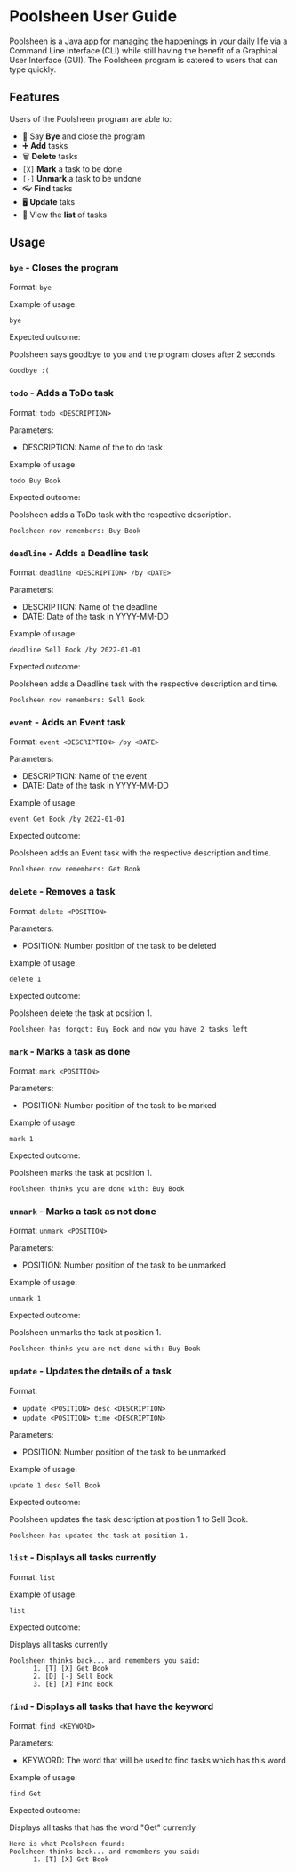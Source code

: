 # Poolsheen User Guide
Poolsheen is a Java app for managing the happenings in your daily life via a Command Line Interface (CLI) while still
having the benefit of a Graphical User Interface (GUI). The Poolsheen program is catered to users that
can type quickly.

## Features 
Users of the Poolsheen program are able to:
- 👋 Say **Bye** and close the program
- ➕ **Add** tasks  
- 🗑️ **Delete** tasks
- `[X]` **Mark** a task to be done 
- `[-]` **Unmark** a task to be undone 
- 👓 **Find** tasks 
- 🖥️ **Update** taks 
- 💼 View the **list** of tasks

## Usage

### `bye` - Closes the program

Format: `bye`

Example of usage: 

`bye`

Expected outcome:

Poolsheen says goodbye to you and the program closes after 2 seconds.

```
Goodbye :(
```

### `todo` - Adds a ToDo task

Format: `todo <DESCRIPTION>`

Parameters:
- DESCRIPTION: Name of the to do task

Example of usage:

`todo Buy Book`

Expected outcome:

Poolsheen adds a ToDo task with the respective description.

```
Poolsheen now remembers: Buy Book
```

### `deadline` - Adds a Deadline task

Format: `deadline <DESCRIPTION> /by <DATE>`

Parameters:
- DESCRIPTION: Name of the deadline
- DATE: Date of the task in YYYY-MM-DD

Example of usage:

`deadline Sell Book /by 2022-01-01`

Expected outcome:

Poolsheen adds a Deadline task with the respective description and time.

```
Poolsheen now remembers: Sell Book
```

### `event` - Adds an Event task
Format: `event <DESCRIPTION> /by <DATE>`

Parameters:
- DESCRIPTION: Name of the event
- DATE: Date of the task in YYYY-MM-DD

Example of usage:

`event Get Book /by 2022-01-01`

Expected outcome:

Poolsheen adds an Event task with the respective description and time.

```
Poolsheen now remembers: Get Book
```

### `delete` - Removes a task

Format: `delete <POSITION>`

Parameters:
- POSITION: Number position of the task to be deleted

Example of usage:

`delete 1`

Expected outcome:

Poolsheen delete the task at position 1.

```
Poolsheen has forgot: Buy Book and now you have 2 tasks left
```

### `mark` - Marks a task as done

Format: `mark <POSITION>`

Parameters:
- POSITION: Number position of the task to be marked

Example of usage:

`mark 1`

Expected outcome:

Poolsheen marks the task at position 1.

```
Poolsheen thinks you are done with: Buy Book
```

### `unmark` - Marks a task as not done

Format: `unmark <POSITION>`

Parameters:
- POSITION: Number position of the task to be unmarked

Example of usage:

`unmark 1`

Expected outcome:

Poolsheen unmarks the task at position 1.

```
Poolsheen thinks you are not done with: Buy Book
```

### `update` - Updates the details of a task

Format: 
- `update <POSITION> desc <DESCRIPTION>`
- `update <POSITION> time <DESCRIPTION>`

Parameters:
- POSITION: Number position of the task to be unmarked

Example of usage:

`update 1 desc Sell Book`

Expected outcome:

Poolsheen updates the task description at position 1 to Sell Book.

```
Poolsheen has updated the task at position 1.
```

### `list` - Displays all tasks currently

Format: `list`

Example of usage:

`list`

Expected outcome:

Displays all tasks currently

```
Poolsheen thinks back... and remembers you said:
      1. [T] [X] Get Book
      2. [D] [-] Sell Book
      3. [E] [X] Find Book
```

### `find` - Displays all tasks that have the keyword

Format: `find <KEYWORD>`

Parameters:
- KEYWORD: The word that will be used to find tasks which has this word

Example of usage:

`find Get`

Expected outcome:

Displays all tasks that has the word "Get" currently

```
Here is what Poolsheen found:
Poolsheen thinks back... and remembers you said:
      1. [T] [X] Get Book
```